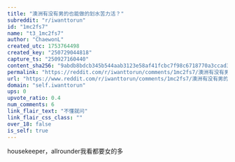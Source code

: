 ```yaml
---
title: "澳洲有没有男的也能做的划水苦力活？"
subreddit: "r/iwanttorun"
id: "1mc2fs7"
name: "t3_1mc2fs7"
author: "ChaewonL"
created_utc: 1753764498
created_key: "250729044818"
capture_ts: "250927160440"
content_sha256: "9abdb8bdcb345b544aab3123e58af41fcbc7f98c6718770a3ccad36b26e3d8e2"
permalink: "https://reddit.com/r/iwanttorun/comments/1mc2fs7/澳洲有没有男的也能做的划水苦力活/"
url: "https://www.reddit.com/r/iwanttorun/comments/1mc2fs7/澳洲有没有男的也能做的划水苦力活/"
domain: "self.iwanttorun"
ups: 0
upvote_ratio: 0.4
num_comments: 6
link_flair_text: "不懂就问"
link_flair_css_class: ""
over_18: false
is_self: true
---
```


housekeeper，allrounder我看都要女的多
